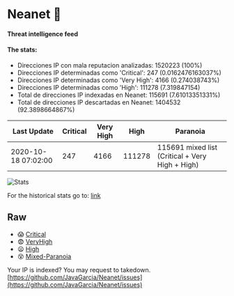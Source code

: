 # Neanet :hocho:
#### Threat intelligence feed
#### The stats:

- Direcciones IP con mala reputacion analizadas: 1520223 (100%)
- Direcciones IP determinadas como 'Critical':  247 (0.0162476163037%)
- Direcciones IP determinadas como 'Very High':  4166 (0.274038743%)
- Direcciones IP determinadas como 'High':  111278 (7.319847154)
- Total de direcciones IP indexadas en Neanet:  115691 (7.61013351331%)
- Total de direcciones IP descartadas en Neanet:  1404532 (92.3898664867%)

| Last Update | Critical | Very High | High | Paranoia |
| --- | --- | --- | --- | --- |
| 2020-10-18 07:02:00 | 247 | 4166 | 111278 | 115691 mixed list (Critical + Very High + High)|

![Stats](https://docs.google.com/spreadsheets/d/e/2PACX-1vSnaNMIXVabIpDJjufMlzH7poXnshF3mgd8Is1g9ytUEzVsP5my4Trn8f-xkoLLQ38xpL3HtmUexLo6/pubchart?oid=501124687&format=image)

For the historical stats go to: [link](/stats.csv)
## Raw
- :scream: [Critical](https://raw.githubusercontent.com/JavaGarcia/Neanet/master/blacklists/neanet_critical.txt)
- :fearful: [VeryHigh](https://raw.githubusercontent.com/JavaGarcia/Neanet/master/blacklists/neanet_veryHigh.txtt)
- :frowning: [High](https://raw.githubusercontent.com/JavaGarcia/Neanet/master/blacklists/neanet_high.txt)
- :dizzy_face: [Mixed-Paranoia](https://raw.githubusercontent.com/JavaGarcia/Neanet/master/blacklists/neanet_all.txt)


Your IP is indexed? You may request to takedown. [https://github.com/JavaGarcia/Neanet/issues](https://github.com/JavaGarcia/Neanet/issues)



















































































































































































































































































































































































































































































































































































































































































































































































































































































































































































































































































































































































































































































































































































































































































































































